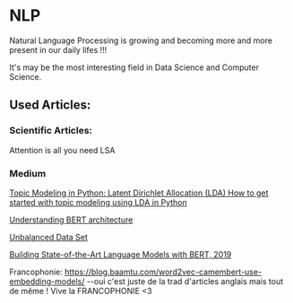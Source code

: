 # NLP
Natural Language Processing is growing and becoming more and more present in our daily lifes !!!

It's may be the most interesting field in Data Science and Computer Science. 



## Used Articles: 
### Scientific Articles: 
Attention is all you need 
LSA 


### Medium 

[Topic Modeling in Python: Latent Dirichlet Allocation (LDA)
How to get started with topic modeling using LDA in Python](https://towardsdatascience.com/end-to-end-topic-modeling-in-python-latent-dirichlet-allocation-lda-35ce4ed6b3e0)

[Understanding BERT architecture](https://medium.com/analytics-vidhya/understanding-bert-architecture-3f35a264b187)


[Unbalanced Data Set](https://www.kdnuggets.com/2017/06/7-techniques-handle-imbalanced-data.html)


[Building State-of-the-Art Language Models with BERT, 2019](https://medium.com/saarthi-ai/bert-how-to-build-state-of-the-art-language-models-59dddfa9ac5d)







Francophonie: 
https://blog.baamtu.com/word2vec-camembert-use-embedding-models/
--oui c'est juste de la trad d'articles anglais mais tout de même ! Vive la FRANCOPHONIE <3